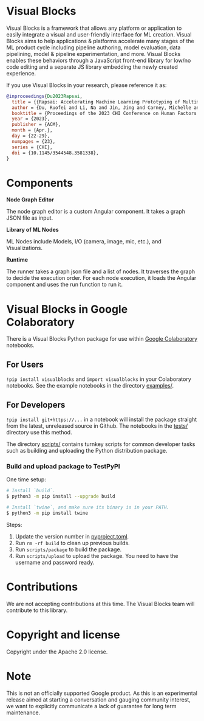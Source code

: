 # Visual Blocks

Visual Blocks is a framework that allows any platform or application to easily
integrate a visual and user-friendly interface for ML creation. Visual Blocks
aims to help applications & platforms accelerate many stages of the ML product
cycle including pipeline authoring, model evaluation, data pipelining, model &
pipeline experimentation, and more. Visual Blocks enables these behaviors
through a JavaScript front-end library for low/no code editing and a separate JS
library embedding the newly created experience.

If you use Visual Blocks in your research, please reference it as:

```bibtex
@inproceedings{Du2023Rapsai,
  title = {{Rapsai: Accelerating Machine Learning Prototyping of Multimedia Applications Through Visual Programming}},
  author = {Du, Ruofei and Li, Na and Jin, Jing and Carney, Michelle and Miles, Scott and Kleiner, Maria and Yuan, Xiuxiu and Zhang, Yinda and Kulkarni, Anuva and Liu, Xingyu and Sabie, Ahmed and Orts-Escolano, Sergio and Kar, Abhishek and Yu, Ping and Iyengar, Ram and Kowdle, Adarsh and Olwal, Alex},
  booktitle = {Proceedings of the 2023 CHI Conference on Human Factors in Computing Systems},
  year = {2023},
  publisher = {ACM},
  month = {Apr.},
  day = {22-29},
  numpages = {23},
  series = {CHI},
  doi = {10.1145/3544548.3581338},
}
```

# Components

**Node Graph Editor**

The node graph editor is a custom Angular component. It takes a graph JSON file
as input.

**Library of ML Nodes**

ML Nodes include Models, I/O (camera, image, mic, etc.), and Visualizations.

**Runtime**

The runner takes a graph json file and a list of nodes. It traverses the graph
to decide the execution order. For each node execution, it loads the Angular
component and uses the run function to run it.

# Visual Blocks in Google Colaboratory

There is a Visual Blocks Python package for use within [Google Colaboratory][]
notebooks.

[Google Colaboratory]: https://colab.research.google.com

## For Users

`!pip install visualblocks` and `import visualblocks` in your Colaboratory
notebooks. See the example notebooks in the directory [examples/](examples/).

## For Developers

`!pip install git+https://...` in a notebook will install the package straight
from the latest, unreleased source in Github. The notebooks in the
[tests/](tests/) directory use this method.

The directory [scripts/](scripts/) contains turnkey scripts for common developer
tasks such as building and uploading the Python distribution package.

### Build and upload package to TestPyPI

One time setup:

```bash
# Install `build`.
$ python3 -m pip install --upgrade build

# Install `twine`, and make sure its binary is in your PATH.
$ python3 -m pip install twine
```

Steps:

1.  Update the version number in [pyproject.toml](python/pyproject.toml).
1.  Run `rm -rf build` to clean up previous builds.
1.  Run `scripts/package` to build the package.
1.  Run `scripts/upload` to upload the package. You need to have the username
    and password ready.

# Contributions

We are not accepting contributions at this time. The Visual Blocks team will
contribute to this library.

# Copyright and license

Copyright under the Apache 2.0 license.

# Note

This is not an officially supported Google product. As this is an experimental
release aimed at starting a conversation and gauging community interest, we want
to explicitly communicate a lack of guarantee for long term maintenance.
